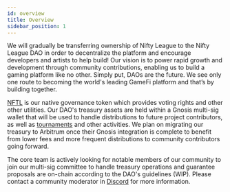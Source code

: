 ```yaml
---
id: overview
title: Overview
sidebar_position: 1
---
```


We will gradually be transferring ownership of Nifty League to the Nifty League DAO in order to decentralize the platform and encourage developers and artists to help build! Our vision is to power rapid growth and development through community contributions, enabling us to build a gaming platform like no other. Simply put, DAOs are the future. We see only one route to becoming the world's leading GameFi platform and that’s by building together.

[NFTL](/docs/overview/nftl/overview) is our native governance token which provides voting rights and other other utilities. Our DAO's treasury assets are held within a Gnosis multi-sig wallet that will be used to handle distributions to future project contributors, as well as [tournaments](/docs/overview/p2e/tournaments) and other activities. We plan on migrating our treasury to Arbitrum once their Gnosis integration is complete to benefit from lower fees and more frequent distributions to community contributors going forward.

The core team is actively looking for notable members of our community to join our multi-sig committee to handle treasury operations and guarantee proposals are on-chain according to the DAO's guidelines (WIP). Please contact a community moderator in [Discord](https://discord.gg/niftyleague) for more information.
